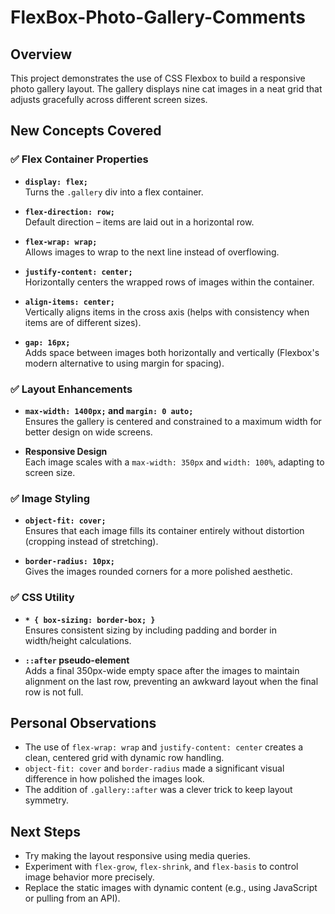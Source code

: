 # FlexBox-Photo-Gallery-Comments

## Overview

This project demonstrates the use of CSS Flexbox to build a responsive photo gallery layout. The gallery displays nine cat images in a neat grid that adjusts gracefully across different screen sizes.

## New Concepts Covered

### ✅ Flex Container Properties

- **`display: flex;`**  
  Turns the `.gallery` div into a flex container.

- **`flex-direction: row;`**  
  Default direction – items are laid out in a horizontal row.

- **`flex-wrap: wrap;`**  
  Allows images to wrap to the next line instead of overflowing.

- **`justify-content: center;`**  
  Horizontally centers the wrapped rows of images within the container.

- **`align-items: center;`**  
  Vertically aligns items in the cross axis (helps with consistency when items are of different sizes).

- **`gap: 16px;`**  
  Adds space between images both horizontally and vertically (Flexbox's modern alternative to using margin for spacing).

### ✅ Layout Enhancements

- **`max-width: 1400px;` and `margin: 0 auto;`**  
  Ensures the gallery is centered and constrained to a maximum width for better design on wide screens.

- **Responsive Design**  
  Each image scales with a `max-width: 350px` and `width: 100%`, adapting to screen size.

### ✅ Image Styling

- **`object-fit: cover;`**  
  Ensures that each image fills its container entirely without distortion (cropping instead of stretching).

- **`border-radius: 10px;`**  
  Gives the images rounded corners for a more polished aesthetic.

### ✅ CSS Utility

- **`* { box-sizing: border-box; }`**  
  Ensures consistent sizing by including padding and border in width/height calculations.

- **`::after` pseudo-element**  
  Adds a final 350px-wide empty space after the images to maintain alignment on the last row, preventing an awkward layout when the final row is not full.

## Personal Observations

- The use of `flex-wrap: wrap` and `justify-content: center` creates a clean, centered grid with dynamic row handling.
- `object-fit: cover` and `border-radius` made a significant visual difference in how polished the images look.
- The addition of `.gallery::after` was a clever trick to keep layout symmetry.

## Next Steps

- Try making the layout responsive using media queries.
- Experiment with `flex-grow`, `flex-shrink`, and `flex-basis` to control image behavior more precisely.
- Replace the static images with dynamic content (e.g., using JavaScript or pulling from an API).
